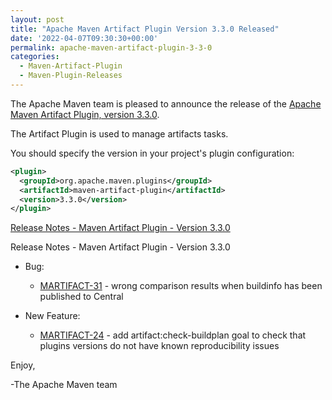 ```yaml
---
layout: post
title: "Apache Maven Artifact Plugin Version 3.3.0 Released"
date: '2022-04-07T09:30:30+00:00'
permalink: apache-maven-artifact-plugin-3-3-0
categories:
  - Maven-Artifact-Plugin
  - Maven-Plugin-Releases
---
```

The Apache Maven team is pleased to announce the release of the
[Apache Maven Artifact Plugin, version 3.3.0](https://maven.apache.org/plugins/maven-artifact-plugin/).

The Artifact Plugin is used to manage artifacts tasks.

You should specify the version in your project's plugin configuration:

```xml
<plugin>
  <groupId>org.apache.maven.plugins</groupId>
  <artifactId>maven-artifact-plugin</artifactId>
  <version>3.3.0</version>
</plugin>
```

<!-- more -->

[Release Notes - Maven Artifact Plugin - Version 3.3.0](https://issues.apache.org/jira/secure/ReleaseNote.jspa?version=12350902&styleName=Text&projectId=12324322)

Release Notes - Maven Artifact Plugin - Version 3.3.0

* Bug:

    * [MARTIFACT-31](https://issues.apache.org/jira/browse/MARTIFACT-31) - wrong comparison results when buildinfo has been published to Central

* New Feature:

    * [MARTIFACT-24](https://issues.apache.org/jira/browse/MARTIFACT-24) - add artifact:check-buildplan goal to check that plugins versions do not have known reproducibility issues


Enjoy,

-The Apache Maven team
